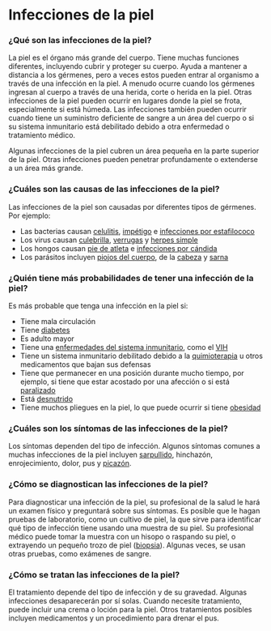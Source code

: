 Infecciones de la piel
======================


### ¿Qué son las infecciones de la piel?


La piel es el órgano más grande del cuerpo. Tiene muchas funciones diferentes, incluyendo cubrir y proteger su cuerpo. Ayuda a mantener a distancia a los gérmenes, pero a veces estos pueden entrar al organismo a través de una infección en la piel. A menudo ocurre cuando los gérmenes ingresan al cuerpo a través de una herida, corte o herida en la piel. Otras infecciones de la piel pueden ocurrir en lugares donde la piel se frota, especialmente si está húmeda. Las infecciones también pueden ocurrir cuando tiene un suministro deficiente de sangre a un área del cuerpo o si su sistema inmunitario está debilitado debido a otra enfermedad o tratamiento médico.


Algunas infecciones de la piel cubren un área pequeña en la parte superior de la piel. Otras infecciones pueden penetrar profundamente o extenderse a un área más grande.


### ¿Cuáles son las causas de las infecciones de la piel?


Las infecciones de la piel son causadas por diferentes tipos de gérmenes. Por ejemplo:


* Las bacterias causan [celulitis](https://medlineplus.gov/spanish/cellulitis.html), [impétigo](https://medlineplus.gov/spanish/impetigo.html) e [infecciones por estafilococo](https://medlineplus.gov/spanish/staphylococcalinfections.html)
* Los virus causan [culebrilla](https://medlineplus.gov/spanish/shingles.html), [verrugas](https://medlineplus.gov/spanish/warts.html) y [herpes simple](https://medlineplus.gov/spanish/herpessimplex.html)
* Los hongos causan [pie de atleta](https://medlineplus.gov/spanish/athletesfoot.html) e [infecciones por cándida](https://medlineplus.gov/spanish/yeastinfections.html)
* Los parásitos incluyen [piojos del cuerpo](https://medlineplus.gov/spanish/bodylice.html), de la [cabeza](https://medlineplus.gov/spanish/headlice.html) y [sarna](https://medlineplus.gov/spanish/scabies.html)


### ¿Quién tiene más probabilidades de tener una infección de la piel?


Es más probable que tenga una infección en la piel si:


* Tiene mala circulación
* Tiene [diabetes](https://medlineplus.gov/spanish/diabetes.html)
* Es adulto mayor
* Tiene una [enfermedades del sistema inmunitario](https://medlineplus.gov/spanish/immunesystemanddisorders.html), como el [VIH](https://medlineplus.gov/spanish/hiv.html)
* Tiene un sistema inmunitario debilitado debido a la [quimioterapia](https://medlineplus.gov/spanish/cancerchemotherapy.html) u otros medicamentos que bajan sus defensas
* Tiene que permanecer en una posición durante mucho tiempo, por ejemplo, si tiene que estar acostado por una afección o si está [paralizado](https://medlineplus.gov/spanish/paralysis.html)
* Está [desnutrido](https://medlineplus.gov/spanish/malnutrition.html)
* Tiene muchos pliegues en la piel, lo que puede ocurrir si tiene [obesidad](https://medlineplus.gov/spanish/obesity.html)


### ¿Cuáles son los síntomas de las infecciones de la piel?


Los síntomas dependen del tipo de infección. Algunos síntomas comunes a muchas infecciones de la piel incluyen [sarpullido](https://medlineplus.gov/spanish/rashes.html), hinchazón, enrojecimiento, dolor, pus y [picazón](https://medlineplus.gov/spanish/itching.html).


### ¿Cómo se diagnostican las infecciones de la piel?


Para diagnosticar una infección de la piel, su profesional de la salud le hará un examen físico y preguntará sobre sus síntomas. Es posible que le hagan pruebas de laboratorio, como un cultivo de piel, la que sirve para identificar qué tipo de infección tiene usando una muestra de su piel. Su profesional médico puede tomar la muestra con un hisopo o raspando su piel, o extrayendo un pequeño trozo de piel ([biopsia](https://medlineplus.gov/spanish/pruebas-de-laboratorio/biopsia-de-piel/)). Algunas veces, se usan otras pruebas, como exámenes de sangre.


### ¿Cómo se tratan las infecciones de la piel?


El tratamiento depende del tipo de infección y de su gravedad. Algunas infecciones desaparecerán por sí solas. Cuando necesite tratamiento, puede incluir una crema o loción para la piel. Otros tratamientos posibles incluyen medicamentos y un procedimiento para drenar el pus.

